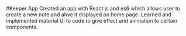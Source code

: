 #Keeper App
Created an app with React js and es6 which allows user to create a new note and ahve it displayed on home page. Learned and implemented material Ui to code to give effect and animation to certain components.
